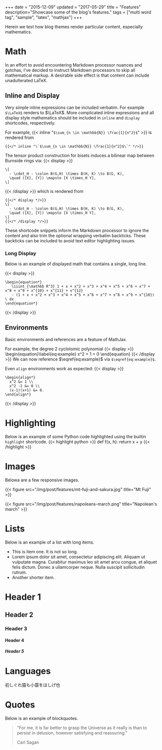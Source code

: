+++
date = "2015-12-09"
updated = "2017-05-29"
title = "Features"
description="Showcase some of the blog's features."
tags = ["multi word tag", "sample", "latex", "mathjax"]
+++

Herein we test how blog themes render particular content, especially
mathematics. 


<!--more-->

# Math

In an effort to avoid encountering Markdown processor nuances and
gotchas, I've decided to instruct Markdown processors to skip all
mathematical markup. A desirable side effect is that content can include
unadulterated LaTeX.

## Inline and Display

Very simple inline expressions can be included verbatim. For example 
`$\LaTeX$` renders to $\LaTeX$. More complicated inline expressions and
all display style mathematics should be included in `inline` and `display`
shortcodes, respectively. 

For example, {{< inline "`$\sum_{n \in \mathbb{N}} \frac{1}{n^2}$`" >}} 
is rendered from
```
{{</* inline "\`$\sum_{n \in \mathbb{N}} \frac{1}{n^2}$\`" */>}}
```

The tensor product construction for bisets induces a bilinear map
between Burnside rings via:
{{< display >}}
```
\[
  - \cdot_H - \colon B(G,H) \times B(H, K) \to B(G, K),
  \quad ([X], [Y]) \mapsto [X \times_H Y],
\]
```
{{< /display >}}
which is rendered from

    {{</* display */>}}
    \[
      - \cdot_H - \colon B(G,H) \times B(H, K) \to B(G, K),
      \quad ([X], [Y]) \mapsto [X \times_H Y],
    \]
    {{</* /display */>}}

These shortcode snippets inform the Markdown processor to ignore the content
and also trim the optional wrapping verbatim backticks. These backticks
can be included to avoid text editor highlighting issues.


### Long Display

Below is an example of displayed math that contains a single, long line.

{{< display >}}
```
\begin{equation*}
   \iiint_{\mathbb R^3} 1 + x + x^2 + x^3 + x^4 + x^5 + x^6 + x^7 + x^8 + x^9 + x^{10} + x^{11} + x^{12}
   - (1 + x + x^2 + x^3 + x^4 + x^5 + x^6 + x^7 + x^8 + x^9 + x^{10}) \ dx
\end{equation*}
```
{{< /display >}}


## Environments 

Basic environments and references are a feature of MathJax.

For example, the degree 2 cyclotomic polynomial
{{< display >}}
\begin{equation}\label{eq:example}
  x^2 + 1 = 0 
\end{equation}
{{< /display >}}
We can now reference $\eqref{eq:example}$ via `$\eqref{eq:example}$`.

Even `align` environments work as expected:
{{< display >}}
```
\begin{align*}
  x^2 &= 1 \\
  x^2 -1 &= 0 \\
  (x-1)(x+1) &= 0.
\end{align*}
```
{{< /display >}}

# Highlighting

Below is an example of some Python code highlighted using the builtin
`highlight` shortcode.
{{< highlight python >}}
    def f(x, h):
        return x + y
{{< /highlight >}}


# Images

Belowa are a few responsive images.

{{< figure src="/img/post/features/mt-fuji-and-sakura.jpg" title="Mt Fuji" >}}

{{< figure src="/img/post/features/napoleans-march.png" title="Napolean's march" >}}

# Lists

Below is an example of a list with long items.

- This is item one.  It is not so long.
- Lorem ipsum dolor sit amet, consectetur adipiscing elit. Aliquam ut vulputate magna. Curabitur maximus leo sit amet arcu congue, et aliquet felis dictum. Donec a ullamcorper neque. Nulla suscipit sollicitudin rutrum.
- Another shorter item.

# Header 1
## Header 2
### Header 3
#### Header 4
##### Header 5

# Languages

初しぐれ猿も小蓑をほしげ也

# Quotes

Below is an example of blockquotes.

>  "For me, it is far better to grasp the Universe as it really is than to
>  persist in delusion, however satisfying and reassuring."
>
>  Carl Sagan

